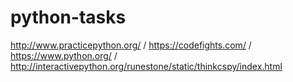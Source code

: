 # python-tasks
http://www.practicepython.org/
/ https://codefights.com/
/ https://www.python.org/
/ http://interactivepython.org/runestone/static/thinkcspy/index.html
